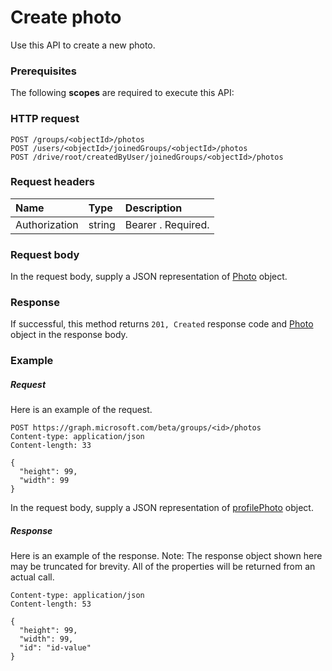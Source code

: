 # Create photo

Use this API to create a new photo.
### Prerequisites
The following **scopes** are required to execute this API: 
### HTTP request
<!-- { "blockType": "ignored" } -->
```http
POST /groups/<objectId>/photos
POST /users/<objectId>/joinedGroups/<objectId>/photos
POST /drive/root/createdByUser/joinedGroups/<objectId>/photos

```
### Request headers
| Name       | Type | Description|
|:---------------|:--------|:----------|
| Authorization  | string  | Bearer <token>. Required. |

### Request body
In the request body, supply a JSON representation of [Photo](../resources/photo.md) object.


### Response
If successful, this method returns `201, Created` response code and [Photo](../resources/photo.md) object in the response body.

### Example
##### Request
Here is an example of the request.
<!-- {
  "blockType": "request",
  "name": "create_profilephoto_from_group"
}-->
```http
POST https://graph.microsoft.com/beta/groups/<id>/photos
Content-type: application/json
Content-length: 33

{
  "height": 99,
  "width": 99
}
```
In the request body, supply a JSON representation of [profilePhoto](../resources/profilephoto.md) object.
##### Response
Here is an example of the response. Note: The response object shown here may be truncated for brevity. All of the properties will be returned from an actual call.
<!-- {
  "blockType": "response",
  "truncated": true,
  "@odata.type": "microsoft.graph.profilephoto"
} -->
```http
Content-type: application/json
Content-length: 53

{
  "height": 99,
  "width": 99,
  "id": "id-value"
}
```

<!-- uuid: 8fcb5dbc-d5aa-4681-8e31-b001d5168d79
2015-10-25 14:57:30 UTC -->
<!-- {
  "type": "#page.annotation",
  "description": "Create photo",
  "keywords": "",
  "section": "documentation",
  "tocPath": ""
}-->